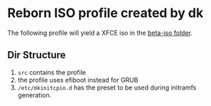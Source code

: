 # Reborn ISO profile created by dk

The following profile will yield a XFCE iso in the [beta-iso folder](https://sourceforge.net/projects/rebornos/files/beta-iso/).

## Dir Structure

1. <code>src</code> contains the profile
2. the profile uses efiboot instead for GRUB
3. <code>/etc/mkinitcpio.d</code> has the preset to be used during initramfs generation.  
